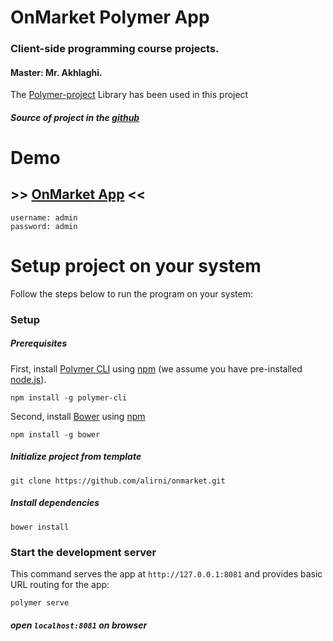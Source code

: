 # OnMarket Polymer App

### Client-side programming course projects.

#### Master: Mr. Akhlaghi.

The [Polymer-project](https://www.polymer-project.org/) Library has been used in this project
##### Source of project in the [github](https://github.com/alirni/onmarket)
# Demo

## >> [OnMarket App](https://alirni.github.io/) <<

    username: admin
    password: admin

# Setup project on your system
Follow the steps below to run the program on your system:

### Setup

##### Prerequisites

First, install [Polymer CLI](https://github.com/Polymer/polymer-cli) using
[npm](https://www.npmjs.com) (we assume you have pre-installed [node.js](https://nodejs.org)).

    npm install -g polymer-cli

Second, install [Bower](https://bower.io/) using [npm](https://www.npmjs.com)

    npm install -g bower

##### Initialize project from template

    git clone https://github.com/alirni/onmarket.git

##### Install dependencies

    bower install

### Start the development server

This command serves the app at `http://127.0.0.1:8081` and provides basic URL
routing for the app:

    polymer serve
    
##### open `localhost:8081` on browser 
